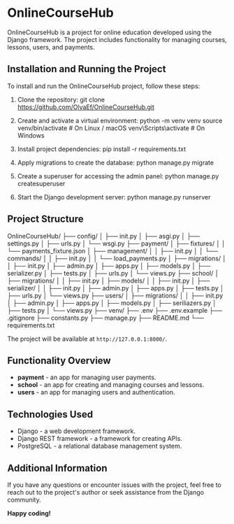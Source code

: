 # OnlineCourseHub

OnlineCourseHub is a project for online education developed using the Django framework. The project includes functionality for managing courses, lessons, users, and payments.

## Installation and Running the Project

To install and run the OnlineCourseHub project, follow these steps:

1. Clone the repository: 
git clone https://github.com/OlyaEf/OnlineCourseHub.git

2. Create and activate a virtual environment: 
python -m venv venv
source venv/bin/activate # On Linux / macOS
venv\Scripts\activate # On Windows

3. Install project dependencies:
pip install -r requirements.txt

4. Apply migrations to create the database:
python manage.py migrate

5. Create a superuser for accessing the admin panel:
python manage.py createsuperuser

6. Start the Django development server:
python manage.py runserver

## Project Structure

OnlineCourseHub/
├── config/
│ ├── init.py
│ ├── asgi.py
│ ├── settings.py
│ ├── urls.py
│ └── wsgi.py
├── payment/
│ ├── fixtures/
│ │ └── payments_fixture.json
│ ├── management/
│ │ ├── init.py
│ │ └── commands/
│ │ ├── init.py
│ │ └── load_payments.py
│ ├── migrations/
│ │ ├── init.py
│ ├── admin.py
│ ├── apps.py
│ ├── models.py
│ ├── serializer.py
│ ├── tests.py
│ ├── urls.py
│ └── views.py
├── school/
│ ├── migrations/
│ │ ├── init.py
│ ├── models/
│ │ ├── init.py
│ ├── serializer/
│ │ ├── init.py
│ ├── admin.py
│ ├── apps.py
│ ├── tests.py
│ ├── urls.py
│ └── views.py
├── users/
│ ├── migrations/
│ │ ├── init.py
│ ├── admin.py
│ ├── apps.py
│ ├── models.py
│ ├── seriliazers.py
│ ├── tests.py
│ └── views.py
├── venv/
├── .env
├── .env.example
├── .gitignore
├── constants.py
├── manage.py
├── README.md
└── requirements.txt

The project will be available at `http://127.0.0.1:8000/`.

## Functionality Overview

- **payment** - an app for managing user payments.
- **school** - an app for creating and managing courses and lessons.
- **users** - an app for managing users and authentication.

## Technologies Used

- Django - a web development framework.
- Django REST framework - a framework for creating APIs.
- PostgreSQL - a relational database management system.

## Additional Information

If you have any questions or encounter issues with the project, feel free to reach out to the project's author or seek assistance from the Django community.

**Happy coding!**
